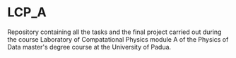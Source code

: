 # LCP_A
Repository containing all the tasks and the final project carried out during the course Laboratory of Compatational Physics module A of the Physics of Data master's degree course at the University of Padua.
